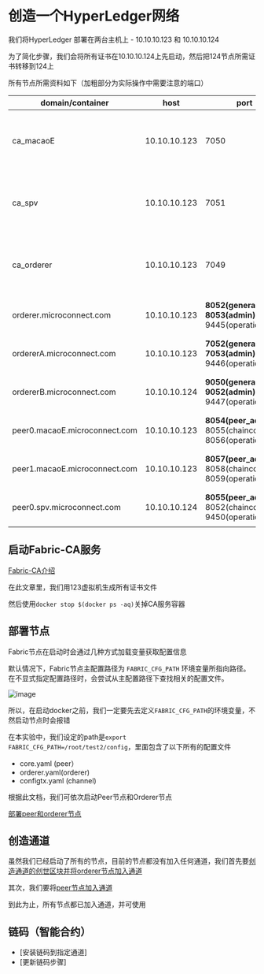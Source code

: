 # 创造一个HyperLedger网络

我们将HyperLedger 部署在两台主机上 - 10.10.10.123 和 10.10.10.124

为了简化步骤，我们会将所有证书在10.10.10.124上先启动，然后把124节点所需证书转移到124上

所有节点所需资料如下（加粗部分为实际操作中需要注意的端口）


| domain/container  | host | port  | describtion |
|---- |-- | ------|-------------|
| ca_macaoE |10.10.10.123 |7050 |澳交所组织的证书机构，会在发布完所有证书后关闭|
| ca_spv|10.10.10.123 |7051 |spv组织的证书机构，会在发布完所有证书后关闭|
| ca_orderer |10.10.10.123 |7049 |orderer组织的证书机构，会在发布完所有证书后关闭 |
| orderer.microconnect.com | 10.10.10.123| **8052(general) 8053(admin)** 9445(operation) |排序组织里的其中一个排序节点 |
| ordererA.microconnect.com | 10.10.10.123| **7052(general) 7053(admin)** 9446(operation) |排序组织里的其中一个排序节点 |
| ordererB.microconnect.com | 10.10.10.124| **9050(general) 9052(admin)** 9447(operation) |排序组织里的其中一个排序节点 |
| peer0.macaoE.microconnect.com | 10.10.10.123| **8054(peer_address)** 8055(chaincode) 8056(operation) |澳交所组织的一个peer节点 |
| peer1.macaoE.microconnect.com | 10.10.10.123| **8057(peer_address)** 8058(chaincode) 8059(operation) |澳交所组织的一个peer节点 |
| peer0.spv.microconnect.com | 10.10.10.124| **8055(peer_address)** 8052(chaincode) 9450(operation) |spv组织的一个peer节点 |

## 启动Fabric-CA服务
[Fabric-CA介绍](https://github.com/katheriney0116/HyperLedger_Network/blob/main/test2/documents/Fabric-CA.md)

在此文章里，我们用123虚拟机生成所有证书文件

然后使用`docker stop $(docker ps -aq)`关掉CA服务容器

## 部署节点

Fabric节点在启动时会通过几种方式加载变量获取配置信息

默认情况下，Fabric节点主配置路径为 `FABRIC_CFG_PATH` 环境变量所指向路径。在不显式指定配置路径时，会尝试从主配置路径下查找相关的配置文件。

![image](https://user-images.githubusercontent.com/101753393/233884903-f05fca62-7cd6-4ab7-9813-4868ac2b703c.png)

所以，在启动docker之前，我们一定要先去定义`FABRIC_CFG_PATH`的环境变量，不然启动节点时会报错

在本实验中，我们设定的path是`export FABRIC_CFG_PATH=/root/test2/config`，里面包含了以下所有的配置文件

- core.yaml (peer）
- orderer.yaml(orderer)
- configtx.yaml (channel)

根据此文档，我们可依次启动Peer节点和Orderer节点

[部署peer和orderer节点](https://github.com/katheriney0116/HyperLedger_Network/blob/main/test2/documents/SetupNode.md)

## 创造通道

虽然我们已经启动了所有的节点，目前的节点都没有加入任何通道，我们首先要[创造通道的创世区块并将orderer节点加入通道](https://github.com/katheriney0116/HyperLedger_Network/blob/main/test2/documents/ChannelConfig.md)

其次，我们要将[peer节点加入通道](https://github.com/katheriney0116/HyperLedger_Network/blob/main/test2/documents/PeerJoinChannel.md)

到此为止，所有节点都已加入通道，并可使用

## 链码（智能合约）

- [安装链码到指定通道]
- [更新链码步骤]
